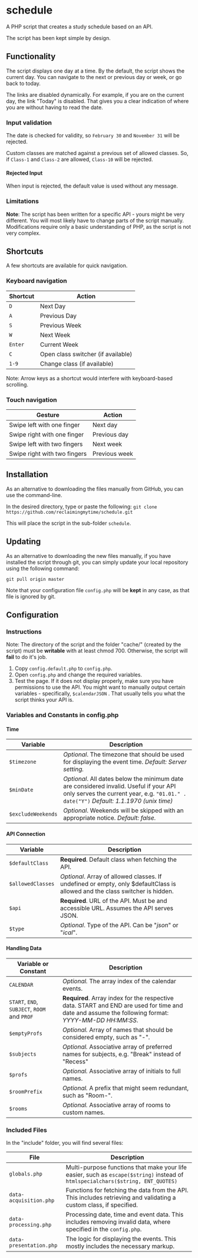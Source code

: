 # schedule
A PHP script that creates a study schedule based on an API.

The script has been kept simple by design.

## Functionality

The script displays one day at a time. By the default, the script shows the current day. You can navigate to the next or previous day or week, or go back to today.

The links are disabled dynamically. For example, if you are on the current day, the link "Today" is disabled. That gives you a clear indication of where you are without having to read the date.

### Input validation

The date is checked for validity, so `February 30` and `November 31` will be rejected. 

Custom classes are matched against a previous set of allowed classes. So, if `Class-1` and `Class-2` are allowed, `Class-10` will be rejected.

#### Rejected Input

When input is rejected, the default value is used without any message.

### Limitations

**Note**: The script has been written for a specific API - yours might be very different. You will most likely have to change parts of the script manually. Modifications require only a basic understanding of PHP, as the script is not very complex.

## Shortcuts

A few shortcuts are available for quick navigation.

### Keyboard navigation

| Shortcut | Action        |
| -------- | ------------- |
| `D`      | Next Day      |
| `A`      | Previous Day  |
| `S`      | Previous Week |
| `W`      | Next Week     |
| `Enter`  | Current Week  |
| `C`      | Open class switcher (if available)  |
| `1-9`    | Change class (if available)  |

Note: Arrow keys as a shortcut would interfere with keyboard-based scrolling.

### Touch navigation

| Gesture                      | Action        |
| ---------------------------- | ------------- |
| Swipe left with one finger   | Next day      |
| Swipe right with one finger  | Previous day  |
| Swipe left with two fingers  | Next week     |
| Swipe right with two fingers | Previous week |

## Installation
As an alternative to downloading the files manually from GitHub, you can use the command-line.

In the desired directory, type or paste the following: `git clone https://github.com/reclaimingmytime/schedule.git`

This will place the script in the sub-folder `schedule`.

## Updating

As an alternative to downloading the new files manually, if you have installed the script through git, you can simply update your local repository using the following command:

`git pull origin master`

Note that your configuration file `config.php` will be **kept** in any case, as that file is ignored by git.

## Configuration

### Instructions

Note: The directory of the script and the folder "cache/" (created by the script) must be **writable** with at least chmod 700. Otherwise, the script will **fail** to do it's job.

1. Copy `config.default.php` to `config.php`.
2. Open `config.php` and change the required variables.
3. Test the page. If it does not display properly, make sure you have permissions to use the API. You might want to manually output certain variables - specifically, `$calendarJSON` . That usually tells you what the script thinks your API is.

### Variables and Constants in config.php

#### Time
| Variable           | Description                                                  |
| ------------------ | ------------------------------------------------------------ |
| `$timezone`        | *Optional*. The timezone that should be used for displaying the event time. *Default: Server setting.* |
| `$minDate`         | *Optional*. All dates below the minimum date are considered invalid. Useful if your API only serves the current year, e.g. `"01.01." . date("Y")` *Default: 1.1.1970 (unix time)* |
| `$excludeWeekends` | *Optional*. Weekends will be skipped with an appropriate notice. *Default: false.* |
#### API Connection

| Variable          | Description                                                  |
| ----------------- | ------------------------------------------------------------ |
| `$defaultClass`   | **Required**. Default class when fetching the API.           |
| `$allowedClasses` | *Optional*. Array of allowed classes. If undefined or empty, only $defaultClass is allowed and the class switcher is hidden. |
| `$api`            | **Required**. URL of the API. Must be and accessible URL. Assumes the API serves JSON. |
| `$type`           | *Optional*. Type of the API. Can be "*json*" or "*ical*".    |

#### Handling Data

| Variable or Constant                         | Description                                                  |
| -------------------------------------------- | ------------------------------------------------------------ |
| `CALENDAR`                                   | *Optional.* The array index of the calendar events.          |
| `START`, `END`, `SUBJECT`, `ROOM` and `PROF` | **Required**. Array index for the respective data. START and END are used for time and date and assume the following format: *YYYY-MM-DD HH:MM:SS*. |
| `$emptyProfs`                                | *Optional.* Array of names that should be considered empty, such as "-". |
| `$subjects`                                  | *Optional.* Associative array of preferred names for subjects, e.g. "Break" instead of "Recess" |
| `$profs`                                     | *Optional.* Associative array of initials to full names.     |
| `$roomPrefix`                                | *Optional.* A prefix that might seem redundant, such as "Room-". |
| `$rooms`                                     | *Optional.* Associative array of rooms to custom names.      |

### Included Files

In the "include" folder, you will find several files:

| File                    | Description                                                  |
| ----------------------- | ------------------------------------------------------------ |
| `globals.php`           | Multi-purpose functions that make your life easier, such as `escape($string)` instead of `htmlspecialchars($string, ENT_QUOTES)` |
| `data-acquisition.php`  | Functions for fetching the data from the API. This includes retrieving and validating a custom class, if specified. |
| `data-processing.php`   | Processing date, time and event data. This includes removing invalid data, where specified in the `config.php`. |
| `data-presentation.php` | The logic for displaying the events. This mostly includes the necessary markup. |